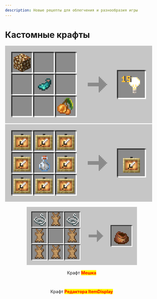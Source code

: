 ```yaml
---
description: Новые рецепты для облегчения и разнообразия игры
---
```


# Кастомные крафты

![Крафт Света](<../.gitbook/assets/crafting-grid (2).png>) ![Крафт Невидимой рамки](<../.gitbook/assets/crafting-grid (3) (1).png>)

<div align="center">

<figure><img src="../.gitbook/assets/crafting-grid (5) (2).png" alt="" width="363"><figcaption><p>Крафт <mark style="color:red;"><strong>Мешка</strong></mark></p></figcaption></figure>

 

<figure><img src="https://files.gitbook.com/v0/b/gitbook-x-prod.appspot.com/o/spaces%2FWb6AtyuTZ6RpmjhjkIWf%2Fuploads%2Fu4LxiHdcZdZhwpnwsjMB%2Fitemdisplayeditor_recipe.png?alt=media&#x26;token=8ae7b722-ade5-41a8-a5b9-ee7c5217f8c4" alt="" width="375"><figcaption><p>Крафт <mark style="color:red;"><strong>Редактора ItemDisplay</strong></mark></p></figcaption></figure>

</div>
